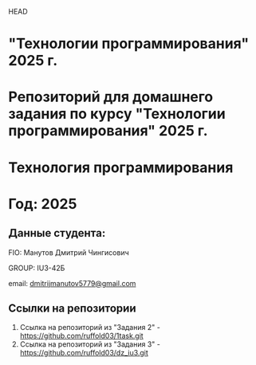 HEAD
# "Технологии программирования" 2025 г.
Репозиторий для домашнего задания по курсу "Технологии программирования" 2025 г.
=======
# Технология программирования
# Год: 2025

## Данные студента:

FIO: Манутов Дмитрий Чингисович

GROUP: IU3-42Б

email: dmitrijmanutov5779@gmail.com

## Ссылки на репозитории


1. Ссылка на репозиторий из "Задания 2" - https://github.com/ruffold03/1task.git
2. Ссылка на репозиторий из "Задания 3" - https://github.com/ruffold03/dz_iu3.git

